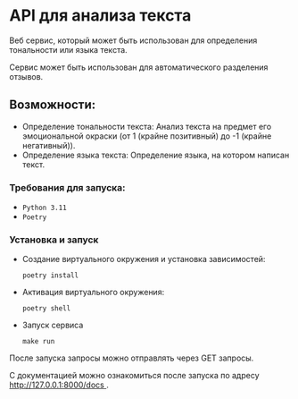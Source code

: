 # API для анализа текста
Веб сервис, который может быть использован для определения тональности или языка текста.

Сервис может быть использован для автоматического разделения отзывов.

## Возможности:
- Определение тональности текста: Анализ текста на предмет его эмоциональной окраски (от 1 (крайне позитивный) до -1 (крайне негативный)).
- Определение языка текста: Определение языка, на котором написан текст.

### Требования для запуска:
- `Python 3.11`
- `Poetry`

### Установка и запуск
- Создание виртуального окружения и установка зависимостей:

  `poetry install`

- Активация виртуального окружения:

  `poetry shell`

- Запуск сервиса

  `make run`

После запуска запросы можно отправлять через GET запросы.

С документацией можно ознакомиться после запуска по адресу [http://127.0.0.1:8000/docs ](http://127.0.0.1:8000/docs ).
